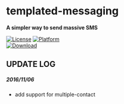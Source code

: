 # templated-messaging
**A simpler way to send massive SMS**

[![License](https://img.shields.io/badge/LICENSE-Apache%202.0-blue.svg?style=flat-square)](https://github.com/hwding/templated-messaging/blob/master/LICENSE)
[![Platform](https://img.shields.io/badge/PLATFORM-Android-red.svg?style=flat-square)](https://www.android.com/)  
[![Download](https://img.shields.io/badge/DOWNLOAD-coolapk-green.svg?style=flat-square)](http://www.coolapk.com/apk/com.amastigote.templatemsg)  

## UPDATE LOG  
##### 2016/11/06  
  - add support for multiple-contact
